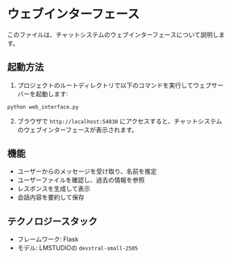 # ウェブインターフェース

このファイルは、チャットシステムのウェブインターフェースについて説明します。

## 起動方法

1. プロジェクトのルートディレクトリで以下のコマンドを実行してウェブサーバーを起動します:

```bash
python web_interface.py
```

2. ブラウザで `http://localhost:54830` にアクセスすると、チャットシステムのウェブインターフェースが表示されます。

## 機能

- ユーザーからのメッセージを受け取り、名前を推定
- ユーザーファイルを確認し、過去の情報を参照
- レスポンスを生成して表示
- 会話内容を要約して保存

## テクノロジースタック

- フレームワーク: Flask
- モデル: LMSTUDIOの `devstral-small-2505`